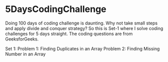 # 5DaysCodingChallenge

Doing 100 days of coding challenge is daunting. Why not take small steps and apply divide and conquer strategy? So this is Set-1 where I solve coding challenges for 5 days straight. The coding questions are from GeeksforGeeks.

Set 1:
Problem 1: Finding Duplicates in an Array
Problem 2: Finding Missing Number in an Array


